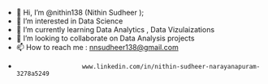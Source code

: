 - 👋 Hi, I’m @nithin138 (Nithin Sudheer );
- 👀 I’m interested in Data Science
- 🌱 I’m currently learning Data Analytics , Data Vizulaizations
- 💞️ I’m looking to collaborate on Data Analysis projects
- 📫 How to reach me : nnsudheer138@gmail.com
-                       www.linkedin.com/in/nithin-sudheer-narayanapuram-3278a5249

<!---
nithin138/nithin138 is a ✨ special ✨ repository because its `README.md` (this file) appears on your GitHub profile.
You can click the Preview link to take a look at your changes.
--->
